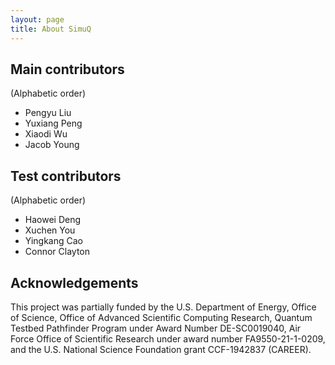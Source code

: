 ```yaml
---
layout: page
title: About SimuQ
---
```


## Main contributors

(Alphabetic order)
* Pengyu Liu
* Yuxiang Peng
* Xiaodi Wu
* Jacob Young

## Test contributors

(Alphabetic order)
* Haowei Deng
* Xuchen You
* Yingkang Cao
* Connor Clayton

## Acknowledgements

This project was partially funded by the U.S. Department of Energy, Office of Science, Office of Advanced Scientific Computing Research, Quantum Testbed Pathfinder Program under Award Number DE-SC0019040, Air Force Office of Scientific Research under award number FA9550-21-1-0209, and  the U.S. National Science Foundation grant CCF-1942837 (CAREER).